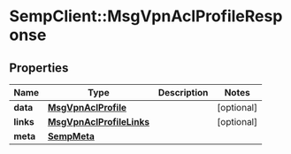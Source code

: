 # SempClient::MsgVpnAclProfileResponse

## Properties
Name | Type | Description | Notes
------------ | ------------- | ------------- | -------------
**data** | [**MsgVpnAclProfile**](MsgVpnAclProfile.md) |  | [optional] 
**links** | [**MsgVpnAclProfileLinks**](MsgVpnAclProfileLinks.md) |  | [optional] 
**meta** | [**SempMeta**](SempMeta.md) |  | 



